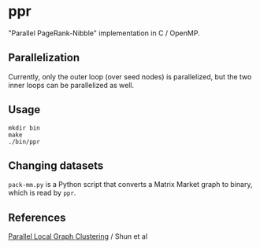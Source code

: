 # ppr

"Parallel PageRank-Nibble" implementation in C / OpenMP.

## Parallelization

Currently, only the outer loop (over seed nodes) is parallelized, but the two inner loops can be parallelized as well.

## Usage

```
mkdir bin
make
./bin/ppr
```

## Changing datasets

`pack-mm.py` is a Python script that converts a Matrix Market graph to binary, which is read by `ppr`.

## References

[Parallel Local Graph Clustering](https://arxiv.org/pdf/1604.07515.pdf) / Shun et al
